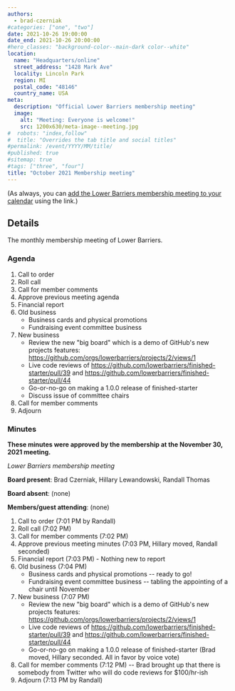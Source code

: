 ```yaml
---
authors:
  - brad-czerniak
#categories: ["one", "two"]
date: 2021-10-26 19:00:00
date_end: 2021-10-26 20:00:00
#hero_classes: "background-color--main-dark color--white"
location:
  name: "Headquarters/online"
  street_address: "1428 Mark Ave"
  locality: Lincoln Park
  region: MI
  postal_code: "48146"
  country_name: USA
meta:
  description: "Official Lower Barriers membership meeting"
  image:
    alt: "Meeting: Everyone is welcome!"
    src: 1200x630/meta-image--meeting.jpg
#  robots: "index,follow"
#  title: "Overrides the tab title and social titles"
#permalink: /event/YYYY/MM/title/
#published: true
#sitemap: true
#tags: ["three", "four"]
title: "October 2021 Membership meeting"
---
```


(As always, you can [add the Lower Barriers membership meeting to your calendar](http://bit.ly/lowerbarriers) using the link.)

## Details

The monthly membership meeting of Lower Barriers.

### Agenda

  1. Call to order
  2. Roll call
  3. Call for member comments
  4. Approve previous meeting agenda
  5. Financial report
  6. Old business
      * Business cards and physical promotions
      * Fundraising event committee business
  7. New business
      * Review the new "big board" which is a demo of GitHub's new projects features: https://github.com/orgs/lowerbarriers/projects/2/views/1 
      * Live code reviews of https://github.com/lowerbarriers/finished-starter/pull/39 and https://github.com/lowerbarriers/finished-starter/pull/44
      * Go-or-no-go on making a 1.0.0 release of finished-starter
      * Discuss issue of committee chairs
  8. Call for member comments
  9. Adjourn

### Minutes

**These minutes were approved by the membership at the November 30, 2021 meeting.**

_Lower Barriers membership meeting_

**Board present**: Brad Czerniak, Hillary Lewandowski, Randall Thomas

**Board absent**: (none)

**Members/guest attending**: (none)

  1. Call to order (7:01 PM by Randall)
  2. Roll call (7:02 PM)
  3. Call for member comments (7:02 PM)
  4. Approve previous meeting minutes (7:03 PM, Hillary moved, Randall seconded)
  5. Financial report (7:03 PM) - Nothing new to report
  6. Old business (7:04 PM)
      * Business cards and physical promotions -- ready to go!
      * Fundraising event committee business -- tabling the appointing of a chair until November
  7. New business (7:07 PM)
      * Review the new "big board" which is a demo of GitHub's new projects features: https://github.com/orgs/lowerbarriers/projects/2/views/1 
      * Live code reviews of https://github.com/lowerbarriers/finished-starter/pull/39 and https://github.com/lowerbarriers/finished-starter/pull/44
      * Go-or-no-go on making a 1.0.0 release of finished-starter (Brad moved, Hillary seconded. All in favor by voice vote)
  8. Call for member comments (7:12 PM) -- Brad brought up that there is somebody from Twitter who will do code reviews for $100/hr-ish
  9. Adjourn (7:13 PM by Randall)
